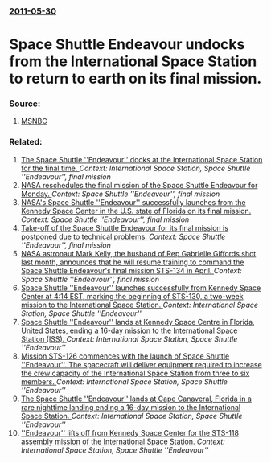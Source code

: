 ### [2011-05-30](/news/2011/05/30/index.md)

# Space Shuttle Endeavour undocks from the International Space Station to return to earth on its final mission. 




### Source:

1. [MSNBC](http://www.msnbc.msn.com/id/21134540/vp/42784925#42784925)

### Related:

1. [The Space Shuttle ''Endeavour'' docks at the International Space Station for the final time. ](/news/2011/05/18/the-space-shuttle-endeavour-docks-at-the-international-space-station-for-the-final-time.md) _Context: International Space Station, Space Shuttle ''Endeavour'', final mission_
2. [NASA reschedules the final mission of the Space Shuttle Endeavour for Monday. ](/news/2011/05/9/nasa-reschedules-the-final-mission-of-the-space-shuttle-endeavour-for-monday.md) _Context: Space Shuttle ''Endeavour'', final mission_
3. [NASA's Space Shuttle ''Endeavour'' successfully launches from the Kennedy Space Center in the U.S. state of Florida on its final mission. ](/news/2011/05/16/nasa-s-space-shuttle-endeavour-successfully-launches-from-the-kennedy-space-center-in-the-u-s-state-of-florida-on-its-final-mission.md) _Context: Space Shuttle ''Endeavour'', final mission_
4. [Take-off of the Space Shuttle Endeavour for its final mission is postponed due to technical problems. ](/news/2011/04/29/take-off-of-the-space-shuttle-endeavour-for-its-final-mission-is-postponed-due-to-technical-problems.md) _Context: Space Shuttle ''Endeavour'', final mission_
5. [NASA astronaut Mark Kelly, the husband of Rep Gabrielle Giffords shot last month, announces that he will resume training to command the Space Shuttle Endeavour's final mission STS-134 in April. ](/news/2011/02/4/nasa-astronaut-mark-kelly-the-husband-of-rep-gabrielle-giffords-shot-last-month-announces-that-he-will-resume-training-to-command-the-spac.md) _Context: Space Shuttle ''Endeavour'', final mission_
6. [Space Shuttle ''Endeavour'' launches successfully from Kennedy Space Center at 4:14 EST, marking the beginning of STS-130, a two-week mission to the International Space Station. ](/news/2010/02/8/space-shuttle-endeavour-launches-successfully-from-kennedy-space-center-at-4-14-est-marking-the-beginning-of-sts-130-a-two-week-missio.md) _Context: International Space Station, Space Shuttle ''Endeavour''_
7. [ Space Shuttle ''Endeavour'' lands at Kennedy Space Centre in Florida, United States, ending a 16-day mission to the International Space Station (ISS). ](/news/2009/07/31/space-shuttle-endeavour-lands-at-kennedy-space-centre-in-florida-united-states-ending-a-16-day-mission-to-the-international-space-sta.md) _Context: International Space Station, Space Shuttle ''Endeavour''_
8. [ Mission STS-126 commences with the launch of Space Shuttle ''Endeavour''. The spacecraft will deliver equipment required to increase the crew capacity of the International Space Station from three to six members. ](/news/2008/11/15/mission-sts-126-commences-with-the-launch-of-space-shuttle-endeavour-the-spacecraft-will-deliver-equipment-required-to-increase-the-cr.md) _Context: International Space Station, Space Shuttle ''Endeavour''_
9. [ The Space Shuttle ''Endeavour'' lands at Cape Canaveral, Florida in a rare nighttime landing ending a 16-day mission to the International Space Station. ](/news/2008/03/26/the-space-shuttle-endeavour-lands-at-cape-canaveral-florida-in-a-rare-nighttime-landing-ending-a-16-day-mission-to-the-international-s.md) _Context: International Space Station, Space Shuttle ''Endeavour''_
10. [ ''Endeavour'' lifts off from Kennedy Space Center for the STS-118 assembly mission of the International Space Station. ](/news/2007/08/8/endeavour-lifts-off-from-kennedy-space-center-for-the-sts-118-assembly-mission-of-the-international-space-station.md) _Context: International Space Station, Space Shuttle ''Endeavour''_
